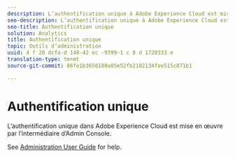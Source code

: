 ```yaml
---
description: L’authentification unique à Adobe Experience Cloud est mise en œuvre par l’intermédiaire d’Admin Console.
seo-description: L’authentification unique à Adobe Experience Cloud est mise en œuvre par l’intermédiaire d’Admin Console.
seo-title: Authentification unique
solution: Analytics
title: Authentification unique
topic: Outils d’administration
uuid: 4 f 20 dcfa-d 148-42 ec -9399-1 c 8 d 1720333 e
translation-type: tm+mt
source-git-commit: 86fe1b3650100a05e52fb2102134fee515c871b1

---
```



# Authentification unique

L’authentification unique dans Adobe Experience Cloud est mise en œuvre par l’intermédiaire d’Admin Console.

See [Administration User Guide](https://helpx.adobe.com/enterprise/managing/user-guide.html) for help.
